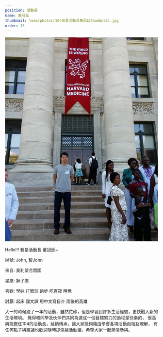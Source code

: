 ```yaml
---
position: 活動長
name: 董冠廷
thumbnail: team/photos/104系會活動長董冠廷thumbnail.jpg
order: 13
---
```

![104系會活動長董冠廷](photos/104系會活動長董冠廷full.jpg)

Hello!!! 我是活動長 董冠廷~

綽號: John, 智John

來自: 美利堅合眾國

星座: 獅子座

喜歡: 學妹 打籃球 跑步 吃宵夜 睡覺

討厭: 起床 國文課 用中文寫自介 雨後的高雄

大一的時候跑了一年的活動，雖然忙碌，但是學習到許多生活經驗，更快融入新的生活環境。
覺得和同學及伙伴們共同為達成一個目標努力的過程是快樂的，
很高興能擔任104的活動長，延續傳承，讓大家能夠藉由學會各項活動而相互暸解，
有任何點子與建議也歡迎隨時提供給活動組，希望大家一起熱情參與。
